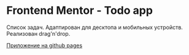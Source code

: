 # Frontend Mentor - Todo app

Список задач. 
Адаптирован для десктопа и мобильных устройств. 
Реализован drag'n'drop.

[Приложение на github pages](https://trnvmkhl.github.io/todo-list-app/)
